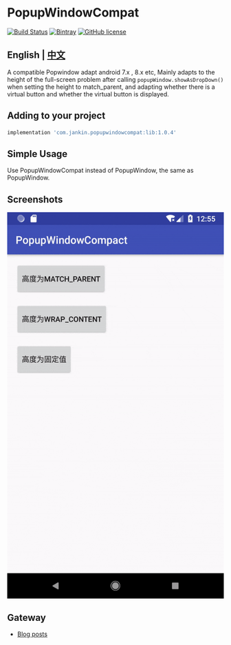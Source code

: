 # PopupWindowCompat
[![Build Status](https://travis-ci.com/wang0826jj/PopupWindowCompat.svg?branch=master)](https://travis-ci.com/wang0826jj/PopupWindowCompat) [![Bintray](https://api.bintray.com/packages/wang0826jj/maven/PopupWindowCompat/images/download.svg)](https://bintray.com/wang0826jj/maven/PopupWindowCompat/_latestVersion) [![GitHub license](https://img.shields.io/github/license/wang0826jj/PopupWindowCompat.svg)](https://github.com/wang0826jj/PopupWindowCompat/blob/master/LICENSE)

## English | [中文](README.md)

A compatible Popwindow adapt android 7.x , 8.x etc, Mainly adapts to the height of the full-screen problem after calling `popupWindow.showAsDropDown()` when setting the height to match_parent, and adapting whether there is a virtual button and whether the virtual button is displayed.

## Adding to your project

```groovy
implementation 'com.jankin.popupwindowcompat:lib:1.0.4'
```

## Simple Usage

Use PopupWindowCompat instead of PopupWindow, the same as PopupWindow.

## Screenshots

![screenshot](screenshot.gif)



## Gateway

- [Blog posts](https://blog.csdn.net/Kelaker/article/details/81274417)